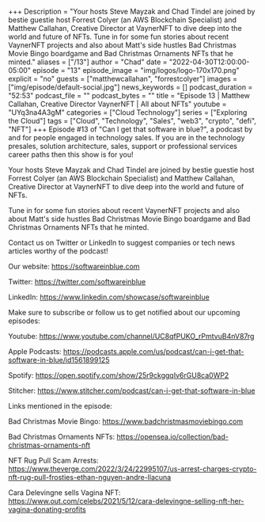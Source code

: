 +++
Description = "Your hosts Steve Mayzak and Chad Tindel are joined by bestie guestie host Forrest Colyer (an AWS Blockchain Specialist) and Matthew Callahan, Creative Director at VaynerNFT to dive deep into the world and future of NFTs. Tune in for some fun stories about recent VaynerNFT projects and also about Matt's side hustles Bad Christmas Movie Bingo boardgame and Bad Christmas Ornaments NFTs that he minted."
aliases = ["/13"]
author = "Chad"
date = "2022-04-30T12:00:00-05:00"
episode = "13"
episode_image = "img/logos/logo-170x170.png"
explicit = "no"
guests = ["matthewcallahan", "forrestcolyer"]
images = ["img/episode/default-social.jpg"]
news_keywords = []
podcast_duration = "52:53"
podcast_file = ""
podcast_bytes = ""
title = "Episode 13 | Matthew Callahan, Creative Director VaynerNFT | All about NFTs"
youtube = "UYq3na4A3gM"
categories = ["Cloud Technology"]
series = ["Exploring the Cloud"]
tags = ["Cloud", "Technology", "Sales", "web3", "crypto", "defi", "NFT"]
+++
Episode #13 of "Can I get that software in blue?", a podcast by and for people engaged in technology sales. If you are in the technology presales, solution architecture, sales, support or professional services career paths then this show is for you!

Your hosts Steve Mayzak and Chad Tindel are joined by bestie guestie host Forrest Colyer (an AWS Blockchain Specialist) and Matthew Callahan, Creative Director at VaynerNFT to dive deep into the world and future of NFTs.  

Tune in for some fun stories about recent VaynerNFT projects and also about Matt's side hustles Bad Christmas Movie Bingo boardgame and Bad Christmas Ornaments NFTs that he minted.

Contact us on Twitter or LinkedIn to suggest companies or tech news articles worthy of the podcast!

Our website: https://softwareinblue.com

Twitter: https://twitter.com/softwareinblue

LinkedIn: https://www.linkedin.com/showcase/softwareinblue

Make sure to subscribe or follow us to get notified about our upcoming episodes:

Youtube: https://www.youtube.com/channel/UC8qfPUKO_rPmtvuB4nV87rg

Apple Podcasts: https://podcasts.apple.com/us/podcast/can-i-get-that-software-in-blue/id1561899125

Spotify: https://open.spotify.com/show/25r9ckggqIv6rGU8ca0WP2

Stitcher: https://www.stitcher.com/podcast/can-i-get-that-software-in-blue

Links mentioned in the episode:

Bad Christmas Movie Bingo: https://www.badchristmasmoviebingo.com

Bad Christmas Ornaments NFTs: https://opensea.io/collection/bad-christmas-ornaments-nft

NFT Rug Pull Scam Arrests: https://www.theverge.com/2022/3/24/22995107/us-arrest-charges-crypto-nft-rug-pull-frosties-ethan-nguyen-andre-llacuna

Cara Delevingne sells Vagina NFT: https://www.out.com/celebs/2021/5/12/cara-delevingne-selling-nft-her-vagina-donating-profits
